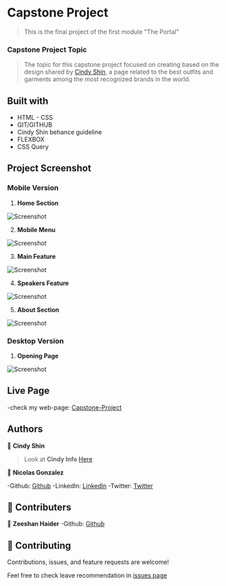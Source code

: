 # Capstone Project

>This is the final project of the first module "The Portal"

### Capstone Project Topic

> The topic for this capstone project focused on creating based on the design shared by [Cindy Shin](https://www.behance.net/adagio07), a page related to the best outfits and garments among the most recognized brands in the world. 

## Built with
* HTML - CSS
* GIT/GITHUB
* Cindy Shin behance guideline
* FLEXBOX
* CSS Query

## Project Screenshot

### Mobile Version

1. **Home Section**

![Screenshot](./src/project1.PNG)

2. **Mobile Menu**

![Screenshot](./src/project2.PNG)

3. **Main Feature**

![Screenshot](./src/project3.PNG)

4. **Speakers Feature**

![Screenshot](./src/project4.PNG)

5. **About Section**

![Screenshot](./src/project5.PNG)

### Desktop Version

1. **Opening Page**

![Screenshot](./src/projecta.PNG)

## Live Page
-check my web-page: [Capstone-Project](https://nicolaswg.github.io/Nicolas_Microverse_Portfolio/)

## Authors

👤 **Cindy Shin**
> Look at **Cindy Info** [Here](https://www.behance.net/adagio07/info)

👤 **Nicolas Gonzalez**

-Github: [Github](https://github.com/Nicolaswg)
-LinkedIn: [LinkedIn](https://www.linkedin.com/in/nicolas-gonzalez-8623461a0/)
-Twitter: [Twitter](https://twitter.com/Nicolas54146830)

## 👋 Contributers

👤 **Zeeshan Haider**
-Github: [Github](https://github.com/zhadier)



## 🤝 Contributing

Contributions, issues, and feature requests are welcome!

Feel free to check leave recommendation in [issues page](https://github.com/Nicolaswg/Capstone-Project-1/issues)
